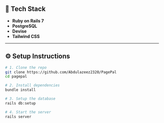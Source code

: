 ## 🧱 Tech Stack

- **Ruby on Rails 7**
- **PostgreSQL**
- **Devise**
- **Tailwind CSS**

---

## ⚙️ Setup Instructions

```bash
# 1. Clone the repo
git clone https://github.com/Abdulazeez2320/PagePal
cd pagepal

# 2. Install dependencies
bundle install

# 3. Setup the database
rails db:setup

# 4. Start the server
rails server
